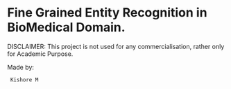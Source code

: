 # Fine Grained Entity Recognition in BioMedical Domain.



DISCLAIMER: This project is not used for any commercialisation, rather only for Academic Purpose. 
 																
 																
Made by:

     Kishore M

